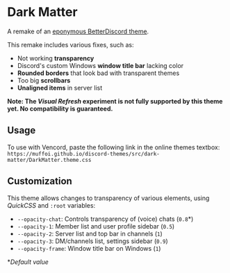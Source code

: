 # Dark Matter
A remake of an [eponymous BetterDiscord theme](https://betterdiscord.app/theme/Dark%20Matter).

This remake includes various fixes, such as:
- Not working **transparency**
- Discord's custom Windows **window title bar** lacking color
- **Rounded borders** that look bad with transparent themes
- Too big **scrollbars**
- **Unaligned items** in server list

**Note: The *Visual Refresh* experiment is not fully supported by this theme yet. No compatibility is guaranteed.**

## Usage
To use with Vencord, paste the following link in the online themes textbox:
`https://muffoi.github.io/discord-themes/src/dark-matter/DarkMatter.theme.css`

## Customization

This theme allows changes to transparency of various elements, using *QuickCSS* and `:root` variables:

- `--opacity-chat`: Controls transparency of (voice) chats (`0.8`*)
- `--opacity-1`: Member list and user profile sidebar (`0.5`)
- `--opacity-2`: Server list and top bar in channels (`1`)
- `--opacity-3`: DM/channels list, settings sidebar (`0.9`)
- `--opacity-frame`: Window title bar on Windows (`1`)

**Default value*